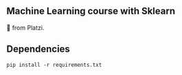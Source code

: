 ## Machine Learning course with Sklearn
💚 from Platzi.

## Dependencies
```
pip install -r requirements.txt
```